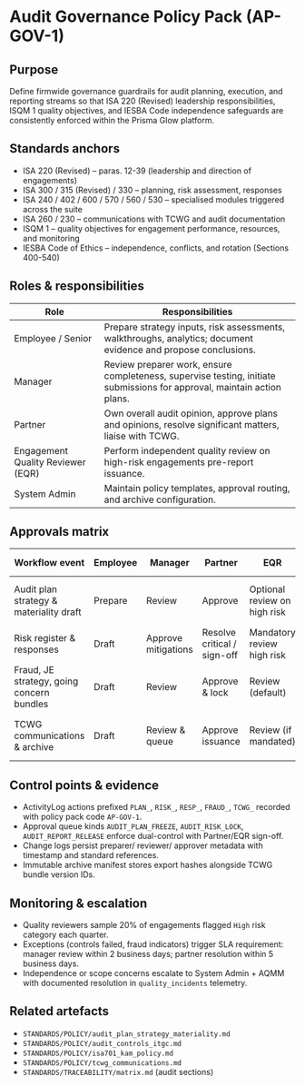 # Audit Governance Policy Pack (AP-GOV-1)

## Purpose
Define firmwide governance guardrails for audit planning, execution, and reporting streams so that ISA 220 (Revised) leadership responsibilities, ISQM 1 quality objectives, and IESBA Code independence safeguards are consistently enforced within the Prisma Glow platform.

## Standards anchors
- ISA 220 (Revised) – paras. 12-39 (leadership and direction of engagements)
- ISA 300 / 315 (Revised) / 330 – planning, risk assessment, responses
- ISA 240 / 402 / 600 / 570 / 560 / 530 – specialised modules triggered across the suite
- ISA 260 / 230 – communications with TCWG and audit documentation
- ISQM 1 – quality objectives for engagement performance, resources, and monitoring
- IESBA Code of Ethics – independence, conflicts, and rotation (Sections 400-540)

## Roles & responsibilities
| Role | Responsibilities |
| --- | --- |
| Employee / Senior | Prepare strategy inputs, risk assessments, walkthroughs, analytics; document evidence and propose conclusions. |
| Manager | Review preparer work, ensure completeness, supervise testing, initiate submissions for approval, maintain action plans. |
| Partner | Own overall audit opinion, approve plans and opinions, resolve significant matters, liaise with TCWG. |
| Engagement Quality Reviewer (EQR) | Perform independent quality review on high-risk engagements pre-report issuance. |
| System Admin | Maintain policy templates, approval routing, and archive configuration. |

## Approvals matrix
| Workflow event | Employee | Manager | Partner | EQR | System Admin |
| --- | --- | --- | --- | --- | --- |
| Audit plan strategy & materiality draft | Prepare | Review | Approve | Optional review on high risk | Ensure workflow templates active |
| Risk register & responses | Draft | Approve mitigations | Resolve critical / sign-off | Mandatory review high risk | Configure severity thresholds |
| Fraud, JE strategy, going concern bundles | Draft | Review | Approve & lock | Review (default) | Maintain override controls |
| TCWG communications & archive | Draft | Review & queue | Approve issuance | Review (if mandated) | Manage immutable archive links |

## Control points & evidence
- ActivityLog actions prefixed `PLAN_`, `RISK_`, `RESP_`, `FRAUD_`, `TCWG_` recorded with policy pack code `AP-GOV-1`.
- Approval queue kinds `AUDIT_PLAN_FREEZE`, `AUDIT_RISK_LOCK`, `AUDIT_REPORT_RELEASE` enforce dual-control with Partner/EQR sign-off.
- Change logs persist preparer/ reviewer/ approver metadata with timestamp and standard references.
- Immutable archive manifest stores export hashes alongside TCWG bundle version IDs.

## Monitoring & escalation
- Quality reviewers sample 20% of engagements flagged `High` risk category each quarter.
- Exceptions (controls failed, fraud indicators) trigger SLA requirement: manager review within 2 business days; partner resolution within 5 business days.
- Independence or scope concerns escalate to System Admin + AQMM with documented resolution in `quality_incidents` telemetry.

## Related artefacts
- `STANDARDS/POLICY/audit_plan_strategy_materiality.md`
- `STANDARDS/POLICY/audit_controls_itgc.md`
- `STANDARDS/POLICY/isa701_kam_policy.md`
- `STANDARDS/POLICY/tcwg_communications.md`
- `STANDARDS/TRACEABILITY/matrix.md` (audit sections)
